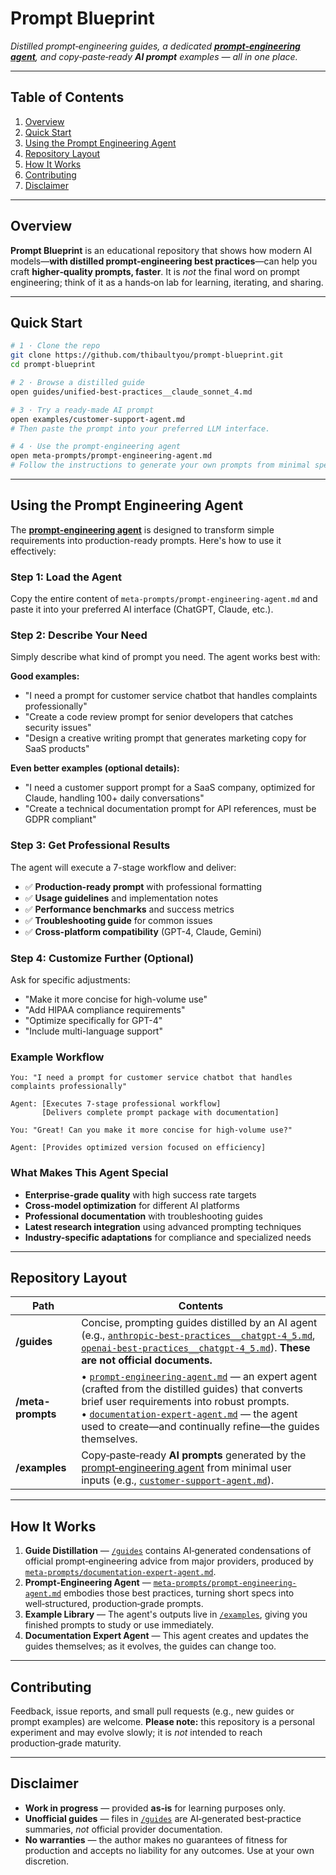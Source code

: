 # Prompt Blueprint

*Distilled prompt‑engineering guides, a dedicated **[prompt‑engineering agent](meta-prompts/prompt-engineering-agent.md)**, and copy‑paste‑ready **AI prompt** examples — all in one place.*

---

## Table of Contents

1. [Overview](#overview)
2. [Quick Start](#quick-start)
3. [Using the Prompt Engineering Agent](#using-the-prompt-engineering-agent)
4. [Repository Layout](#repository-layout)
5. [How It Works](#how-it-works)
6. [Contributing](#contributing)
7. [Disclaimer](#disclaimer)

---

## Overview

**Prompt Blueprint** is an educational repository that shows how modern AI models—**with distilled prompt‑engineering best practices**—can help you craft **higher‑quality prompts, faster**. It is *not* the final word on prompt engineering; think of it as a hands‑on lab for learning, iterating, and sharing.

---

## Quick Start

```bash
# 1 · Clone the repo
git clone https://github.com/thibaultyou/prompt-blueprint.git
cd prompt-blueprint

# 2 · Browse a distilled guide
open guides/unified-best-practices__claude_sonnet_4.md

# 3 · Try a ready-made AI prompt
open examples/customer-support-agent.md
# Then paste the prompt into your preferred LLM interface.

# 4 · Use the prompt-engineering agent
open meta-prompts/prompt-engineering-agent.md
# Follow the instructions to generate your own prompts from minimal specs.
```

---

## Using the Prompt Engineering Agent

The **[prompt-engineering agent](meta-prompts/prompt-engineering-agent.md)** is designed to transform simple requirements into production-ready prompts. Here's how to use it effectively:

### Step 1: Load the Agent
Copy the entire content of `meta-prompts/prompt-engineering-agent.md` and paste it into your preferred AI interface (ChatGPT, Claude, etc.).

### Step 2: Describe Your Need
Simply describe what kind of prompt you need. The agent works best with:

**Good examples:**
- "I need a prompt for customer service chatbot that handles complaints professionally"
- "Create a code review prompt for senior developers that catches security issues"
- "Design a creative writing prompt that generates marketing copy for SaaS products"

**Even better examples (optional details):**
- "I need a customer support prompt for a SaaS company, optimized for Claude, handling 100+ daily conversations"
- "Create a technical documentation prompt for API references, must be GDPR compliant"

### Step 3: Get Professional Results
The agent will execute a 7-stage workflow and deliver:
- ✅ **Production-ready prompt** with professional formatting
- ✅ **Usage guidelines** and implementation notes
- ✅ **Performance benchmarks** and success metrics
- ✅ **Troubleshooting guide** for common issues
- ✅ **Cross-platform compatibility** (GPT-4, Claude, Gemini)

### Step 4: Customize Further (Optional)
Ask for specific adjustments:
- "Make it more concise for high-volume use"
- "Add HIPAA compliance requirements"
- "Optimize specifically for GPT-4"
- "Include multi-language support"

### Example Workflow
```
You: "I need a prompt for customer service chatbot that handles complaints professionally"

Agent: [Executes 7-stage professional workflow]
       [Delivers complete prompt package with documentation]

You: "Great! Can you make it more concise for high-volume use?"

Agent: [Provides optimized version focused on efficiency]
```

### What Makes This Agent Special
- **Enterprise-grade quality** with high success rate targets
- **Cross-model optimization** for different AI platforms
- **Professional documentation** with troubleshooting guides
- **Latest research integration** using advanced prompting techniques
- **Industry-specific adaptations** for compliance and specialized needs

---

## Repository Layout

| Path              | Contents                                                                                                                                                                                                                                                       |
| ----------------- | -------------------------------------------------------------------------------------------------------------------------------------------------------------------------------------------------------------------------------------------------------------- |
| **/guides**       | Concise, prompting guides distilled by an AI agent (e.g., [`anthropic-best-practices__chatgpt-4_5.md`](guides/anthropic-best-practices__chatgpt-4_5.md), [`openai-best-practices__chatgpt-4_5.md`](guides/openai-best-practices__chatgpt-4_5.md)). **These are not official documents.**                                                                   |
| **/meta-prompts** | • [`prompt-engineering-agent.md`](meta-prompts/prompt-engineering-agent.md) — an expert agent (crafted from the distilled guides) that converts brief user requirements into robust prompts.<br>• [`documentation-expert-agent.md`](meta-prompts/documentation-expert-agent.md) — the agent used to create—and continually refine—the guides themselves. |
| **/examples**     | Copy‑paste‑ready **AI prompts** generated by the [prompt‑engineering agent](meta-prompts/prompt-engineering-agent.md) from minimal user inputs (e.g., [`customer-support-agent.md`](examples/customer-support-agent.md)).                                                                                                                                                                            |

---

## How It Works

1. **Guide Distillation** — [`/guides`](guides) contains AI‑generated condensations of official prompt‑engineering advice from major providers, produced by [`meta-prompts/documentation-expert-agent.md`](meta-prompts/documentation-expert-agent.md).
2. **Prompt‑Engineering Agent** — [`meta-prompts/prompt-engineering-agent.md`](meta-prompts/prompt-engineering-agent.md) embodies those best practices, turning short specs into well‑structured, production‑grade prompts.
3. **Example Library** — The agent's outputs live in [`/examples`](examples), giving you finished prompts to study or use immediately.
4. **Documentation Expert Agent** — This agent creates and updates the guides themselves; as it evolves, the guides can change too.

---

## Contributing

Feedback, issue reports, and small pull requests (e.g., new guides or prompt examples) are welcome. **Please note:** this repository is a personal experiment and may evolve slowly; it is *not* intended to reach production‑grade maturity.

---

## Disclaimer

* **Work in progress** — provided **as‑is** for learning purposes only.
* **Unofficial guides** — files in [`/guides`](guides) are AI‑generated best‑practice summaries, *not* official provider documentation.
* **No warranties** — the author makes no guarantees of fitness for production and accepts no liability for any outcomes. Use at your own discretion.